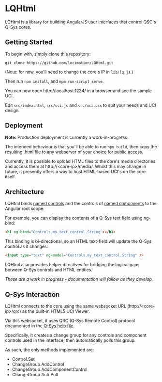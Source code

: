 # LQHtml

LQHtml is a library for building AngularJS user interfaces that control QSC's Q-Sys cores.


## Getting Started

To begin with, simply clone this repository:
```
git clone https://github.com/locimation/LQHtml.git
```

(Note: for now, you'll need to change the core's IP in `lib/lq.js`.)

Then run `npm install`, and `npm run-script serve`.

You can now open http://localhost:1234/ in a browser and see the sample UCI.

Edit `src/index.html`, `src/uci.js` and `src/uci.css` to suit your needs and UCI design.



## Deployment
**Note:** Production deployment is currently a work-in-progress.

The intended behaviour is that you'll be able to run `npm build`, then copy the resulting .html file to any webserver of your choice for public access.

Currently, it is possible to upload HTML files to the core's media directories and access them at http://&lt;core-ip&gt;/media/.
Whilst this may change in future, it presently offers a way to host HTML-based UCI's on the core itself. 



## Architecture

LQHtml binds [named controls](https://q-syshelp.qsc.com/Content/Schematic_Library/external_control.htm) and the controls of [named components](https://training.qsc.com/mod/book/view.php?id=1178) to the Angular root scope.

For example, you can display the contents of a Q-Sys text field using ng-bind:

```html
<h1 ng-bind="Controls.my_text_control.String"></h1>
```

This binding is bi-directional, so an HTML text-field will update the Q-Sys control as it changes:
```html
<input type="text" ng-model="Controls.my_text_control.String" />
```

LQHtml also provides helper directives for bridging the logical gaps between Q-Sys controls and HTML entities.

*These are a work in progress - documentation will follow as they develop.*



## Q-Sys Interaction

LQHtml connects to the core using the same websocket URL (http://&lt;core-ip&gt;/qrc) as the built-in HTML5 UCI Viewer.

Via this websocket, it uses QRC (Q-Sys Remote Control) protocol documented in the [Q-Sys help file](https://q-syshelp.qsc.com/Content/External_Control/Q-Sys_Remote_Control/QRC.htm).

Specifically, it creates a change group for any controls and component controls used in the interface, then automatically polls this group.

As such, the only methods implemented are:
- Control.Set
- ChangeGroup.AddControl
- ChangeGroup.AddComponentControl
- ChangeGroup.AutoPoll
